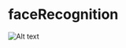 # faceRecognition


![Alt text](https://github.com/gowthambalusamy/faceRecognition/blob/master/Screen%20Shot%202017-11-29%20at%2011.35.52%20PM.png)
